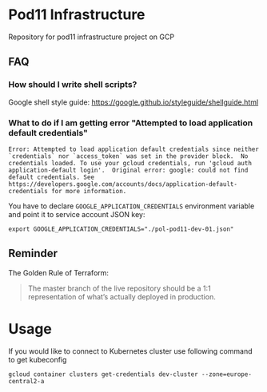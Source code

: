 # Pod11 Infrastructure
Repository for pod11 infrastructure project on GCP

## FAQ

### How should I write shell scripts?

Google shell style guide: https://google.github.io/styleguide/shellguide.html

### What to do if I am getting error "Attempted to load application default credentials"
```
Error: Attempted to load application default credentials since neither `credentials` nor `access_token` was set in the provider block.  No credentials loaded. To use your gcloud credentials, run 'gcloud auth application-default login'.  Original error: google: could not find default credentials. See https://developers.google.com/accounts/docs/application-default-credentials for more information.
```

You have to declare `GOOGLE_APPLICATION_CREDENTIALS` environment variable and point it to service account JSON key:
```
export GOOGLE_APPLICATION_CREDENTIALS="./pol-pod11-dev-01.json"
```

## Reminder

The Golden Rule of Terraform:
> The master branch of the live repository should be a 1:1
> representation of what’s actually deployed in production.


# Usage
If you would like to connect to Kubernetes cluster use following command to get kubeconfig
```
gcloud container clusters get-credentials dev-cluster --zone=europe-central2-a
```